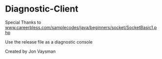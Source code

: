 # Diagnostic-Client	
Special Thanks to www.careerbless.com/samplecodes/java/beginners/socket/SocketBasic1.php  

Use the release file as a diagnostic console

Created by Jon Vaysman
